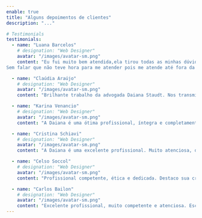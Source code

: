 ```yaml
---
enable: true
title: "Alguns depoimentos de clientes"
description: "..."

# Testimonials
testimonials:
  - name: "Luana Barcelos"
    # designation: "Web Designer"
    avatar: "/images/avatar-sm.png"
    content: "Eu fui muito bem atendida,ela tirou todas as minhas dúvidas,super atenciosa e prestativa.
Sem falar que não teve hora para me atender pois me atende até fora da hora comercial."

  - name: "Claúdia Araújo"
    # designation: "Web Designer"
    avatar: "/images/avatar-sm.png"
    content: "Brilhante trabalho da advogada Daiana Staudt. Nos transmitiu muita segurança do início ao fim do processo. Empenho, seriedade e profissionalismo, sem jamais esquecer do lado humano. Uma profissional do Direito espetacular."

  - name: "Karina Venancio"
    # designation: "Web Designer"
    avatar: "/images/avatar-sm.png"
    content: "A Daiana é uma ótima profissional, íntegra e completamente justa. Sou de Blumenau SC e ela me atendeu à distância com a qualidade superior ao atendimento presencial de minha cidade. Agradeço a ela pela competência e profissionalismo, pois, sem ela, certamente a compra do meu imóvel não teria se concluído."

  - name: "Cristina Schiavi"
    # designation: "Web Designer"
    avatar: "/images/avatar-sm.png"
    content: "A Daiana é uma excelente profissional. Muito atenciosa, dedicada e ética. Advoga com compromisso e responsabilidade, executando um trabalho dentro das normas jurídicas e legais. Eu e minha família somos muito gratos a ela e a recomendamos sem dúvida alguma!"

  - name: "Celso Soccol"
    # designation: "Web Designer"
    avatar: "/images/avatar-sm.png"
    content: "Profissional competente, ética e dedicada. Destaco sua criatividade e conhecimento para encontrar a melhor solução dentro das normas. O ambiente do escritório é acolhedor e agradável. Recomendo muito."

  - name: "Carlos Bailon"
    # designation: "Web Designer"
    avatar: "/images/avatar-sm.png"
    content: "Excelente profissional, muito competente e atenciosa. Escuta os clientes, procurando as melhores e mais eficientes soluções. Ambiente muito agradável, acolhedor e harmonioso. Com local de fácil acesso e bem localizado. Recomendo com certeza."
---
```

